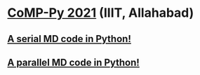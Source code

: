 # [CoMP-Py 2021](https://comppy.iiita.ac.in/) (IIIT, Allahabad)

## [A serial MD code in Python!](verlet.md)

## [A parallel MD code in Python!](verlet_numba.md)
